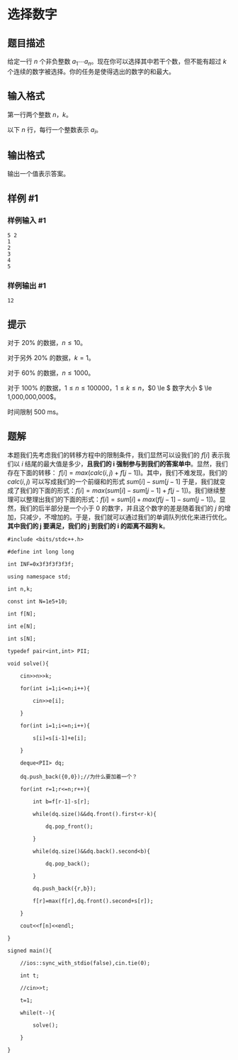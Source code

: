 # 选择数字

## 题目描述

给定一行 $n$ 个非负整数 $a_1 \cdots a_n$。现在你可以选择其中若干个数，但不能有超过 $k$ 个连续的数字被选择。你的任务是使得选出的数字的和最大。

## 输入格式

第一行两个整数 $n$，$k$。

以下 $n$ 行，每行一个整数表示 $a_i$。

## 输出格式

输出一个值表示答案。

## 样例 #1

### 样例输入 #1

```
5 2
1
2
3
4
5
```

### 样例输出 #1

```
12
```

## 提示

对于 $20\%$ 的数据，$n \le 10$。

对于另外 $20\%$ 的数据，$k=1$。

对于 $60\%$ 的数据，$n \le 1000$。

对于 $100\%$ 的数据，$1 \le n \le 100000$，$1 \le k \le n$，$0 \le $ 数字大小 $ \le 1,000,000,000$。

时间限制 $500$ ms。

## 题解
本题我们先考虑我们的转移方程中的限制条件，我们显然可以设我们的 $f[i]$ 表示我们以 $i$ 结尾的最大值是多少，**且我们的 i 强制参与到我们的答案单中**。显然，我们存在下面的转移：
$f[i]=max(calc(i,j)+f[j-1])$。其中，我们不难发现，我们的 $calc(i,j)$ 可以写成我们的一个前缀和的形式 $sum[i]-sum[j-1]$ 于是，我们就变成了我们的下面的形式：$f[i]=max(sum[i]-sum[j-1]+f[j-1])$。我们继续整理可以整理出我们的下面的形式：$f[i]=sum[i]+max(f[j-1]-sum[j-1])$。显然，我们的后半部分是一个小于 0 的数字，并且这个数字的差是随着我们的 $j$ 的增加，只减少，不增加的。于是，我们就可以通过我们的单调队列优化来进行优化。**其中我们的 j 要满足，我们的 j 到我们的 i 的距离不超狗 k**。

```
#include <bits/stdc++.h>

#define int long long

int INF=0x3f3f3f3f3f;

using namespace std;

int n,k;

const int N=1e5+10;

int f[N];

int e[N];

int s[N];

typedef pair<int,int> PII;

void solve(){

    cin>>n>>k;

    for(int i=1;i<=n;i++){

        cin>>e[i];

    }

    for(int i=1;i<=n;i++){

        s[i]=s[i-1]+e[i];

    }

    deque<PII> dq;

    dq.push_back({0,0});//为什么要加着一个？

    for(int r=1;r<=n;r++){

        int b=f[r-1]-s[r];

        while(dq.size()&&dq.front().first<r-k){

            dq.pop_front();

        }        

        while(dq.size()&&dq.back().second<b){

            dq.pop_back();

        }

        dq.push_back({r,b});

        f[r]=max(f[r],dq.front().second+s[r]);

    }

    cout<<f[n]<<endl;

}

signed main(){

    //ios::sync_with_stdio(false),cin.tie(0);

    int t;

    //cin>>t;

    t=1;

    while(t--){

        solve();

    }

}
```